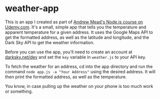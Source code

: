 # weather-app
This is an app I created as part of [Andrew Mead's Node.js course on Udemy.com](https://www.udemy.com/the-complete-nodejs-developer-course-2/learn/v4/content). It's a small, simple app that tells you the temperature and apparent temperature for a given address. It uses the Google Maps API to get the formatted address, as well as the latitude and longitude, and the Dark Sky API to get the weather information.

Before you can use the app, you'll need to create an account at [darksky.net/dev](darksky.net/dev) and set the `key` variable in `weather.js` to your API key.

To fetch the weather for an address, cd into the app directory and run the command `node app.js -a "Your Address"` using the desired address. It will then print the formatted address, as well as the temperature.

You know, in case pulling up the weather on your phone is too much work or something.
